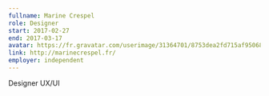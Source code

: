 ```yaml
---
fullname: Marine Crespel
role: Designer
start: 2017-02-27
end: 2017-03-17
avatar: https://fr.gravatar.com/userimage/31364701/8753dea2fd715af95068c0f0f6a673fe.jpeg?size=512
link: http://marinecrespel.fr/
employer: independent
---
```


Designer UX/UI
